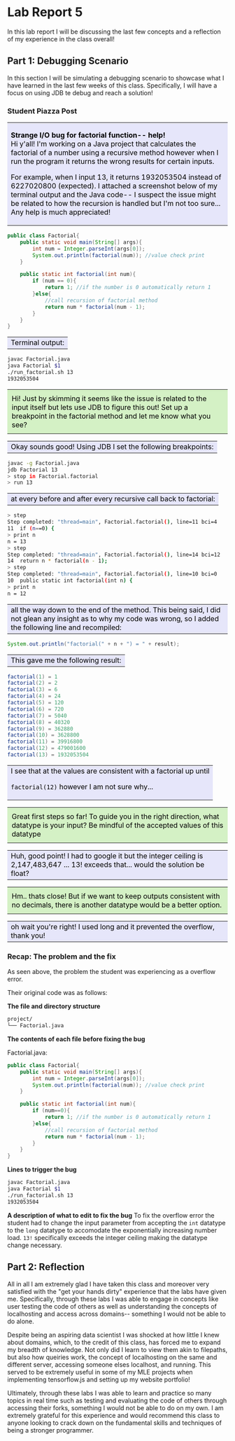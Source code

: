 # Lab Report 5
In this lab report I will be discussing the last few concepts and a reflection of my experience in the class overall! 

## Part 1: Debugging Scenario 
In this section I will be simulating a debugging scenario to showcase what I have learned in the last few weeks of this class. Specifically, I will have a focus on using JDB te debug and reach a solution! 

### Student Piazza Post 
<table>
  <tr>
    <td style="background-color: #e6e6fa; color: black;">
    
**Strange I/O bug for factorial function-- help!**   
Hi y'all! 
I'm working on a Java project that calculates the factorial of a number using a recursive method however when I run the program it returns the wrong results for certain inputs. 

For example, when I input 13, it returns 1932053504 instead of 6227020800 (expected). I attached a screenshot below of my terminal output and the Java code-- I suspect the issue might be related to how the recursion is handled but I'm not too sure... Any help is much appreciated!

</td>
  </tr>
</table>

```java
public class Factorial{
    public static void main(String[] args){
        int num = Integer.parseInt(args[0]);
        System.out.println(factorial(num)); //value check print
    }

    public static int factorial(int num){
        if (num == 0){
            return 1; //if the number is 0 automatically return 1
        }else{
            //call recursion of factorial method 
            return num * factorial(num - 1);  
        }
    }
}
```
<table>
  <tr>
    <td style="background-color: #e6e6fa; color: black;">
Terminal output: 
</td>
  </tr>
</table>

```bash
javac Factorial.java
java Factorial $1
./run_factorial.sh 13
1932053504
```


<table>
  <tr>
    <td style="background-color: #d4f1c5; color: black; padding: 10px;">
    Hi! Just by skimming it seems like the issue is related to the input itself but lets use JDB to figure this out! Set up a breakpoint in the factorial method and let me know what you see? 
</td>
  </tr>
</table>


<table>
  <tr>
    <td style="background-color: #e6e6fa; color: black;">
Okay sounds good! Using JDB I set the following breakpoints: 

</td>
  </tr>
</table>


```bash
javac -g Factorial.java
jdb Factorial 13
> stop in Factorial.factorial
> run 13
``` 

<table>
  <tr>
    <td style="background-color: #e6e6fa; color: black;">
at every before and after every recursive call back to factorial:
</td>
  </tr>
</table>

```bash
> step
Step completed: "thread=main", Factorial.factorial(), line=11 bci=4
11  if (n==0) {
> print n
n = 13
> step
Step completed: "thread=main", Factorial.factorial(), line=14 bci=12
14  return n * factorial(n - 1);
> step
Step completed: "thread=main", Factorial.factorial(), line=10 bci=0
10  public static int factorial(int n) {
> print n
n = 12

```
<table>
  <tr>
    <td style="background-color: #e6e6fa; color: black;">
all the way down to the end of the method. This being said, I did not glean any insight as to why my code was wrong, so I added the following line and recompiled: 
</td>
  </tr>
</table>

```java
System.out.println("factorial(" + n + ") = " + result);
```
<table>
  <tr>
    <td style="background-color: #e6e6fa; color: black;">
This gave me the following result: 
</td>
  </tr>
</table>

```java
factorial(1) = 1
factorial(2) = 2
factorial(3) = 6
factorial(4) = 24
factorial(5) = 120
factorial(6) = 720
factorial(7) = 5040
factorial(8) = 40320
factorial(9) = 362880
factorial(10) = 3628800
factorial(11) = 39916800
factorial(12) = 479001600
factorial(13) = 1932053504
```

</td>
  </tr>
</table>

<table>
  <tr>
    <td style="background-color: #e6e6fa; color: black;">
I see that at the values are consistent with a factorial up until 

```factorial(12)``` however I am not sure why... 

</td>
  </tr>
</table>

<table>
  <tr>
    <td style="background-color: #d4f1c5; color: black; padding: 10px;">
    Great first steps so far! To guide you in the right direction, what datatype is your input? Be mindful of the accepted values of this datatype
</td>
  </tr>
</table>

<table>
  <tr>
    <td style="background-color: #e6e6fa; color: black;">
    Huh, good point! I had to google it but the integer ceiling is 2,147,483,647 ... 13! exceeds that... would the solution be float? 
</td>
  </tr>
</table>


<table>
  <tr>
<td style="background-color: #d4f1c5; color: black; padding: 10px;">
Hm.. thats close! But if we want to keep outputs consistent with no decimals, there is another datatype would be a better option. </td>
</tr>
</table>

<table>
  <tr>
    <td style="background-color: #e6e6fa; color: black;"> oh wait you're right! I used long and it prevented the overflow, thank you! 
</td>
  </tr>
</table>

### Recap: The problem and the fix

As seen above, the problem the student was experiencing as a overflow error. 

Their original code was as follows: 

**The file and directory structure**
```bash
project/
└── Factorial.java
```

**The contents of each file before fixing the bug**

Factorial.java:
```java
public class Factorial{
    public static void main(String[] args){
        int num = Integer.parseInt(args[0]);
        System.out.println(factorial(num)); //value check print
    }

    public static int factorial(int num){
        if (num==0){
            return 1; //if the number is 0 automatically return 1
        }else{
            //call recursion of factorial method 
            return num * factorial(num - 1);  
        }
    }
}
```

**Lines to trigger the bug**
```bash
javac Factorial.java
java Factorial $1
./run_factorial.sh 13
1932053504
```

**A description of what to edit to fix the bug**
To fix the overflow error the student had to change the input parameter from accepting the ``int`` datatype to the ``long`` datatype to accomodate the exponentially increasing number load. ``13!`` specifically exceeds the integer ceiling making the datatype change necessary. 

## Part 2: Reflection
All in all I am extremely glad I have taken this class and moreover very satisfied with the "get your hands dirty" experience that the labs have given me. Specifically, through these labs I was able to engage in concepts like user testing the code of others as well as understanding the concepts of localhosting and access across domains-- something I would not be able to do alone. 

Despite being an aspiring data scientist I was shocked at how little I knew about domains, which, to the credit of this class, has forced me to expand my breadth of knowledge. Not only did I learn to view them akin to filepaths, but also how queiries work, the concept of localhosting on the same and different server, accessing someone elses localhost, and running. This served to be extremely useful in some of my MLE projects when implementing tensorflow.js and setting up my website portfolio! 

Ultimately, through these labs I was able to learn and practice so many topics in real time such as testing and evaluating the code of others through accessing their forks, something I would not be able to do on my own. I am extremely grateful for this experience and would recommend this class to anyone looking to crack down on the fundamental skills and techniques of being a stronger programmer.
